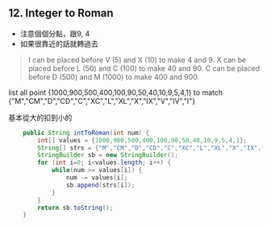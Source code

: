 ## 12. Integer to Roman

* 注意個個分點，跟9, 4
* 如果很靠近的話就轉過去

>I can be placed before V (5) and X (10) to make 4 and 9. 
>X can be placed before L (50) and C (100) to make 40 and 90. 
>C can be placed before D (500) and M (1000) to make 400 and 900.

list all point {1000,900,500,400,100,90,50,40,10,9,5,4,1}
to match {"M","CM","D","CD","C","XC","L","XL","X","IX","V","IV","I"}

基本從大的扣到小的

```java
    public String intToRoman(int num) {
        int[] values = {1000,900,500,400,100,90,50,40,10,9,5,4,1};
        String[] strs = {"M","CM","D","CD","C","XC","L","XL","X","IX","V","IV","I"};
        StringBuilder sb = new StringBuilder();
        for (int i=0; i<values.length; i++) {
            while(num >= values[i]) {
                num -= values[i];
                sb.append(strs[i]);
            }
        }
        return sb.toString();
    }
```

